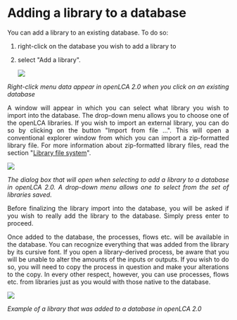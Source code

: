 # Adding a library to a database

<div style='text-align: justify;'>

You can add a library to an existing database. 
To do so: 
1.	right-click on the database you wish to add a library to 
2.	select "Add a library". 

    ![](../media/library_right_click_menu_2.png)

_Right-click menu data appear in openLCA 2.0 when you click on an existing database_

A window will appear in which you can select what library you wish to import into the database. 
The drop-down menu allows you to choose one of the openLCA libraries. If you wish to import an external library, 
you can do so by clicking on the button "Import from file …". 
This will open a conventional explorer window from which you can import a zip-formatted library file.
For more information about zip-formatted library files, read the section "[Library file system](./file_system.md)".

![](../media/library_dialog_box_2.png)

_The dialog box that will open when selecting to add a library to a database in openLCA 2.0. 
A drop-down menu allows one to select from the set of libraries saved._

Before finalizing the library import into the database, you will be asked if you wish to really add the library to the database.
Simply press enter to proceed. 

Once added to the database, the processes, flows etc. will be available in the database. 
You can recognize everything that was added from the library by its cursive font.
If you open a library-derived process, be aware that you will be unable to alter the amounts of the inputs or outputs. 
If you wish to do so, you will need to copy the process in question and make your alterations to the copy. In every other respect, however, you can use processes, flows etc. from libraries just as you would with those native to the database.

![](../media/library_example_4.png)

_Example of a library that was added to a database in openLCA 2.0_

</div>
